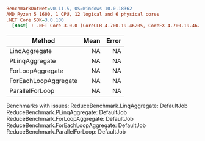 ``` ini

BenchmarkDotNet=v0.11.5, OS=Windows 10.0.18362
AMD Ryzen 5 1600, 1 CPU, 12 logical and 6 physical cores
.NET Core SDK=3.0.100
  [Host] : .NET Core 3.0.0 (CoreCLR 4.700.19.46205, CoreFX 4.700.19.46214), 64bit RyuJIT


```
|               Method | Mean | Error |
|--------------------- |-----:|------:|
|        LinqAggregate |   NA |    NA |
|       PLinqAggregate |   NA |    NA |
|     ForLoopAggregate |   NA |    NA |
| ForEachLoopAggregate |   NA |    NA |
|      ParallelForLoop |   NA |    NA |

Benchmarks with issues:
  ReduceBenchmark.LinqAggregate: DefaultJob
  ReduceBenchmark.PLinqAggregate: DefaultJob
  ReduceBenchmark.ForLoopAggregate: DefaultJob
  ReduceBenchmark.ForEachLoopAggregate: DefaultJob
  ReduceBenchmark.ParallelForLoop: DefaultJob
